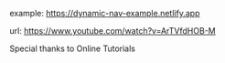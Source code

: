 example: https://dynamic-nav-example.netlify.app

url: https://www.youtube.com/watch?v=ArTVfdHOB-M

Special thanks to Online Tutorials
